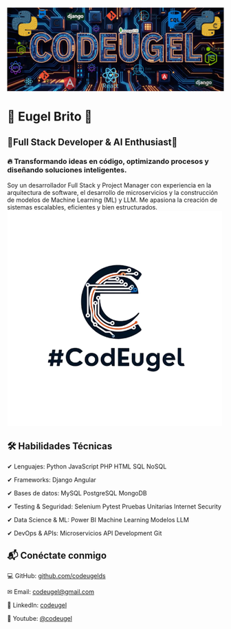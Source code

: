 ![bannercodeugel](https://github.com/codeugel/codeugel/blob/main/BANNERCO.png)

# 🚀 Eugel Brito 🚀<br>
## 🚀Full Stack Developer & AI Enthusiast🚀
### 🔥 Transformando ideas en código, optimizando procesos y diseñando soluciones inteligentes.
Soy un desarrollador Full Stack y Project Manager con experiencia en la arquitectura de software, el desarrollo de microservicios y la construcción de modelos de Machine Learning (ML) y LLM. Me apasiona la creación de sistemas escalables, eficientes y bien estructurados.
![Logo](https://github.com/codeugel/codeugel/blob/main/logocode-removebg-preview.png)
## 🛠 Habilidades Técnicas

✔ Lenguajes: Python  JavaScript  PHP  HTML  SQL  NoSQL

✔ Frameworks: Django  Angular

✔ Bases de datos: MySQL  PostgreSQL  MongoDB

✔ Testing & Seguridad: Selenium  Pytest  Pruebas Unitarias  Internet Security

✔ Data Science & ML: Power BI  Machine Learning  Modelos LLM

✔ DevOps & APIs: Microservicios  API Development  Git
## 📬 Conéctate conmigo

💻 GitHub: [github.com/codeugelds](https://github.com/codeugel/codeugel)

✉ Email: codeugel@gmail.com

🔗 LinkedIn: [codeugel](https://www.linkedin.com/in/codeugel?utm_source=share&utm_campaign=share_via&utm_content=profile&utm_medium=android_app)

🔗 Youtube: [@codeugel](https://youtube.com/@codeugel?si=AZcka0D2ndB2egAw)





